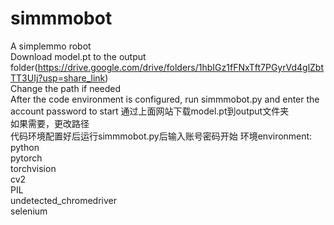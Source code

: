 # simmmobot
A simplemmo robot  
Download model.pt to the output folder(https://drive.google.com/drive/folders/1hbIGz1fFNxTft7PGyrVd4glZbtTT3UIj?usp=share_link)  
Change the path if needed  
After the code environment is configured, run simmmobot.py and enter the account password to start
通过上面网站下载model.pt到output文件夹  
如果需要，更改路径  
代码环境配置好后运行simmmobot.py后输入账号密码开始
环境environment:  
python  
pytorch  
torchvision  
cv2  
PIL  
undetected_chromedriver  
selenium
